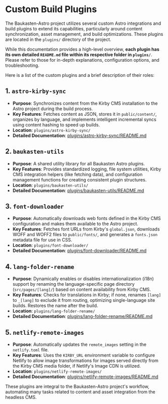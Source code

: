 # Custom Build Plugins

The Baukasten-Astro project utilizes several custom Astro integrations and build plugins to extend its capabilities, particularly around content synchronization, asset management, and build optimizations. These plugins are located in the `plugins/` directory of the project.

While this documentation provides a high-level overview, **each plugin has its own detailed `README.md` file within its respective folder in `plugins/`**. Please refer to those for in-depth explanations, configuration options, and troubleshooting.

Here is a list of the custom plugins and a brief description of their roles:

## 1. `astro-kirby-sync`

- **Purpose**: Synchronizes content from the Kirby CMS installation to the Astro project during the build process.
- **Key Features**: Fetches content as JSON, stores it in `public/content/`, organizes by language, and implements intelligent incremental syncs using content hashing to speed up builds.
- **Location**: `plugins/astro-kirby-sync/`
- **Detailed Documentation**: [plugins/astro-kirby-sync/README.md](../plugins/astro-kirby-sync/README.md)

## 2. `baukasten-utils`

- **Purpose**: A shared utility library for all Baukasten Astro plugins.
- **Key Features**: Provides standardized logging, file system utilities, Kirby CMS integration helpers (like fetching data), and configuration management functions for creating consistent plugin structures.
- **Location**: `plugins/baukasten-utils/`
- **Detailed Documentation**: [plugins/baukasten-utils/README.md](../plugins/baukasten-utils/README.md)

## 3. `font-downloader`

- **Purpose**: Automatically downloads web fonts defined in the Kirby CMS configuration and makes them available to the Astro project.
- **Key Features**: Fetches font URLs from Kirby's `global.json`, downloads WOFF and WOFF2 files to `public/fonts/`, and generates a `fonts.json` metadata file for use in CSS.
- **Location**: `plugins/font-downloader/`
- **Detailed Documentation**: [plugins/font-downloader/README.md](../plugins/font-downloader/README.md)

## 4. `lang-folder-rename`

- **Purpose**: Dynamically enables or disables internationalization (i18n) support by renaming the language-specific page directory (`src/pages/[lang]/`) based on content availability from Kirby CMS.
- **Key Features**: Checks for translations in Kirby; if none, renames `[lang]` to `_[lang]` to exclude it from routing, optimizing single-language site builds. Restores the name after the build.
- **Location**: `plugins/lang-folder-rename/`
- **Detailed Documentation**: [plugins/lang-folder-rename/README.md](../plugins/lang-folder-rename/README.md)

## 5. `netlify-remote-images`

- **Purpose**: Automatically updates the `remote_images` setting in the `netlify.toml` file.
- **Key Features**: Uses the `KIRBY_URL` environment variable to configure Netlify to allow image transformations for images served directly from the Kirby CMS media folder, if Netlify's Image CDN is utilized.
- **Location**: `plugins/netlify-remote-images/`
- **Detailed Documentation**: [plugins/netlify-remote-images/README.md](../plugins/netlify-remote-images/README.md)

These plugins are integral to the Baukasten-Astro project's workflow, automating many tasks related to content and asset integration from the headless CMS.
